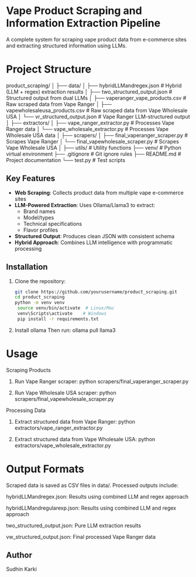# Vape Product Scraping and Information Extraction Pipeline

A complete system for scraping vape product data from e-commerce sites and extracting structured information using LLMs.

# Project Structure
product_scraping/
│
├── data/
│ ├── hybridLLMandregex.json # Hybrid (LLM + regex) extraction results
│ ├── two_structured_output.json # Structured output from dual LLMs
│ ├── vaperanger_vape_products.csv # Raw scraped data from Vape Ranger
│ ├── vapewholesaleusa_products.csv # Raw scraped data from Vape Wholesale USA
│ └── vr_structured_output.json # Vape Ranger LLM-structured output
│
├── extractors/
│ ├── vape_ranger_extractor.py # Processes Vape Ranger data
│ └── vape_wholesale_extractor.py # Processes Vape Wholesale USA data
│
├── scrapers/
│ ├── final_vaperanger_scraper.py # Scrapes Vape Ranger
│ └── final_vapewholesale_scraper.py # Scrapes Vape Wholesale USA
│
├── utils/ # Utility functions
├── venv/ # Python virtual environment
├── .gitignore # Git ignore rules
├── README.md # Project documentation
└── test.py # Test scripts

## Key Features

- **Web Scraping**: Collects product data from multiple vape e-commerce sites
- **LLM-Powered Extraction**: Uses Ollama/Llama3 to extract:
  - Brand names
  - Model/types
  - Technical specifications
  - Flavor profiles
- **Structured Output**: Produces clean JSON with consistent schema
- **Hybrid Approach**: Combines LLM intelligence with programmatic processing

## Installation

1. Clone the repository:
   ```bash
   git clone https://github.com/yourusername/product_scraping.git
   cd product_scraping
   python -m venv venv
    source venv/bin/activate  # Linux/Mac
    venv\Scripts\activate    # Windows
    pip install -r requirements.txt

2. Install ollama 
   Then run: ollama pull llama3


# Usage
Scraping Products

1. Run Vape Ranger scraper:
python scrapers/final_vaperanger_scraper.py

2. Run Vape Wholesale USA scraper:
python scrapers/final_vapewholesale_scraper.py

Processing Data
1. Extract structured data from Vape Ranger:
python extractors/vape_ranger_extractor.py

2. Extract structured data from Vape Wholesale USA:
python extractors/vape_wholesale_extractor.py

# Output Formats
Scraped data is saved as CSV files in data/. Processed outputs include:

hybridLLMandregex.json: Results using combined LLM and regex approach

hybridLLMandregularexp.json: Results using combined LLM and regex approach

two_structured_output.json: Pure LLM extraction results

vw_structured_output.json: Final processed Vape Ranger data



## Author
Sudhin Karki
